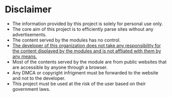 # Disclaimer

-   The information provided by this project is solely for personal use only.
-   The core aim of this project is to efficiently parse sites without any advertisements.
-   The content served by the modules has no control.
-   <u>The developer of this organization does not take any responsibility for the content displayed by the modules and is not affliated with them by any means.</u>
-   Most of the contents served by the module are from public websites that are accessible by anyone through a browser.
-   Any DMCA or copyright infrigment must be forwarded to the website and not to the developer.
-   This project must be used at the risk of the user based on their government laws.
